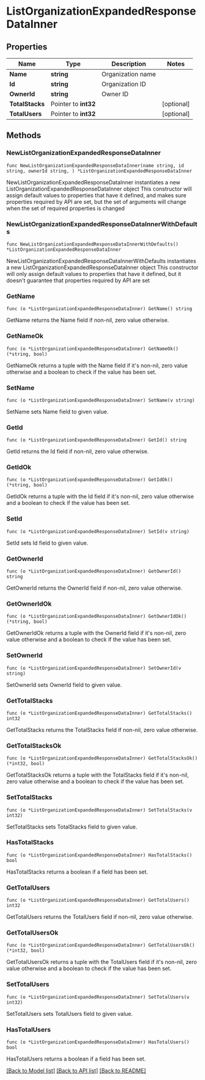 # ListOrganizationExpandedResponseDataInner

## Properties

Name | Type | Description | Notes
------------ | ------------- | ------------- | -------------
**Name** | **string** | Organization name | 
**Id** | **string** | Organization ID | 
**OwnerId** | **string** | Owner ID | 
**TotalStacks** | Pointer to **int32** |  | [optional] 
**TotalUsers** | Pointer to **int32** |  | [optional] 

## Methods

### NewListOrganizationExpandedResponseDataInner

`func NewListOrganizationExpandedResponseDataInner(name string, id string, ownerId string, ) *ListOrganizationExpandedResponseDataInner`

NewListOrganizationExpandedResponseDataInner instantiates a new ListOrganizationExpandedResponseDataInner object
This constructor will assign default values to properties that have it defined,
and makes sure properties required by API are set, but the set of arguments
will change when the set of required properties is changed

### NewListOrganizationExpandedResponseDataInnerWithDefaults

`func NewListOrganizationExpandedResponseDataInnerWithDefaults() *ListOrganizationExpandedResponseDataInner`

NewListOrganizationExpandedResponseDataInnerWithDefaults instantiates a new ListOrganizationExpandedResponseDataInner object
This constructor will only assign default values to properties that have it defined,
but it doesn't guarantee that properties required by API are set

### GetName

`func (o *ListOrganizationExpandedResponseDataInner) GetName() string`

GetName returns the Name field if non-nil, zero value otherwise.

### GetNameOk

`func (o *ListOrganizationExpandedResponseDataInner) GetNameOk() (*string, bool)`

GetNameOk returns a tuple with the Name field if it's non-nil, zero value otherwise
and a boolean to check if the value has been set.

### SetName

`func (o *ListOrganizationExpandedResponseDataInner) SetName(v string)`

SetName sets Name field to given value.


### GetId

`func (o *ListOrganizationExpandedResponseDataInner) GetId() string`

GetId returns the Id field if non-nil, zero value otherwise.

### GetIdOk

`func (o *ListOrganizationExpandedResponseDataInner) GetIdOk() (*string, bool)`

GetIdOk returns a tuple with the Id field if it's non-nil, zero value otherwise
and a boolean to check if the value has been set.

### SetId

`func (o *ListOrganizationExpandedResponseDataInner) SetId(v string)`

SetId sets Id field to given value.


### GetOwnerId

`func (o *ListOrganizationExpandedResponseDataInner) GetOwnerId() string`

GetOwnerId returns the OwnerId field if non-nil, zero value otherwise.

### GetOwnerIdOk

`func (o *ListOrganizationExpandedResponseDataInner) GetOwnerIdOk() (*string, bool)`

GetOwnerIdOk returns a tuple with the OwnerId field if it's non-nil, zero value otherwise
and a boolean to check if the value has been set.

### SetOwnerId

`func (o *ListOrganizationExpandedResponseDataInner) SetOwnerId(v string)`

SetOwnerId sets OwnerId field to given value.


### GetTotalStacks

`func (o *ListOrganizationExpandedResponseDataInner) GetTotalStacks() int32`

GetTotalStacks returns the TotalStacks field if non-nil, zero value otherwise.

### GetTotalStacksOk

`func (o *ListOrganizationExpandedResponseDataInner) GetTotalStacksOk() (*int32, bool)`

GetTotalStacksOk returns a tuple with the TotalStacks field if it's non-nil, zero value otherwise
and a boolean to check if the value has been set.

### SetTotalStacks

`func (o *ListOrganizationExpandedResponseDataInner) SetTotalStacks(v int32)`

SetTotalStacks sets TotalStacks field to given value.

### HasTotalStacks

`func (o *ListOrganizationExpandedResponseDataInner) HasTotalStacks() bool`

HasTotalStacks returns a boolean if a field has been set.

### GetTotalUsers

`func (o *ListOrganizationExpandedResponseDataInner) GetTotalUsers() int32`

GetTotalUsers returns the TotalUsers field if non-nil, zero value otherwise.

### GetTotalUsersOk

`func (o *ListOrganizationExpandedResponseDataInner) GetTotalUsersOk() (*int32, bool)`

GetTotalUsersOk returns a tuple with the TotalUsers field if it's non-nil, zero value otherwise
and a boolean to check if the value has been set.

### SetTotalUsers

`func (o *ListOrganizationExpandedResponseDataInner) SetTotalUsers(v int32)`

SetTotalUsers sets TotalUsers field to given value.

### HasTotalUsers

`func (o *ListOrganizationExpandedResponseDataInner) HasTotalUsers() bool`

HasTotalUsers returns a boolean if a field has been set.


[[Back to Model list]](../README.md#documentation-for-models) [[Back to API list]](../README.md#documentation-for-api-endpoints) [[Back to README]](../README.md)


